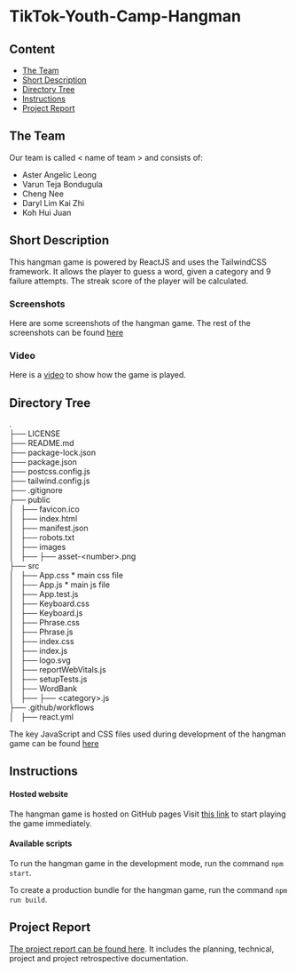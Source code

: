 # TikTok-Youth-Camp-Hangman

## Content

-   [The Team](#the-team)
-   [Short Description](#short-description)
-   [Directory Tree](#directory-tree)
-   [Instructions](#instructions)
-   [Project Report](#project-report)

## The Team

Our team is called < name of team > and consists of:

-   Aster Angelic Leong
-   Varun Teja Bondugula
-   Cheng Nee
-   Daryl Lim Kai Zhi
-   Koh Hui Juan

## Short Description
This hangman game is powered by ReactJS and uses the TailwindCSS framework. It allows the player to guess a word, given a category and 9 failure attempts. The streak score of the player will be calculated.

### Screenshots
Here are some screenshots of the hangman game. The rest of the screenshots can be found [here](doc/screenshots)

### Video
Here is a [video](doc/youtubelink) to show how the game is played.


## Directory Tree
. <br>
├── LICENSE <br>
├── README.md <br>
├── package-lock.json <br>
├── package.json <br>
├── postcss.config.js <br>
├── tailwind.config.js <br>
├── .gitignore <br>
├── public <br>
│   ├── favicon.ico <br>
│   ├── index.html <br>
│   ├── manifest.json <br>
│   ├── robots.txt <br>
│   ├── images <br>
│   ├── ├── asset-\<number\>.png <br>
├── src <br>
│   ├── App.css * main css file <br>
│   ├── App.js * main js file <br>
│   ├── App.test.js <br>
│   ├── Keyboard.css <br>
│   ├── Keyboard.js <br>
│   ├── Phrase.css <br>
│   ├── Phrase.js <br>
│   ├── index.css <br>
│   ├── index.js <br>
│   ├── logo.svg <br>
│   ├── reportWebVitals.js <br>
│   ├── setupTests.js <br>
│   ├── WordBank <br>
│   ├── ├── \<category\>.js <br>
├── .github/workflows <br>
│   ├── react.yml <br>

The key JavaScript and CSS files used during development of the hangman game can be found [here](src)
  
## Instructions

#### Hosted website
The hangman game is hosted on GitHub pages Visit [this link](https://platypew.github.io/tiktok-youth-camp-hangman/) to start playing the game immediately.

#### Available scripts
To run the hangman game in the development mode, run the command `npm start`.

To create a production bundle for the hangman game, run the command `npm run build`.

## Project Report
[The project report can be found here](doc/report.pdf). It includes the planning, technical, project and project retrospective documentation.
